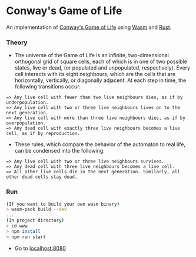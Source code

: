 # Conway's Game of Life

An implementation of [Conway's Game of Life](https://en.wikipedia.org/wiki/Conway's_Game_of_Life) using [Wasm](https://webassembly.org) and [Rust](https://www.rust-lang.org/learn).

### Theory

- The universe of the Game of Life is an infinite, two-dimensional orthogonal grid of square cells, each of which is in one of two possible states, live or dead, (or populated and unpopulated, respectively). Every cell interacts with its eight neighbours, which are the cells that are horizontally, vertically, or diagonally adjacent. At each step in time, the following transitions occur:
```
=> Any live cell with fewer than two live neighbours dies, as if by underpopulation.
=> Any live cell with two or three live neighbours lives on to the next generation.
=> Any live cell with more than three live neighbours dies, as if by overpopulation.
=> Any dead cell with exactly three live neighbours becomes a live cell, as if by reproduction.
```
- These rules, which compare the behavior of the automaton to real life, can be condensed into the following:
```
=> Any live cell with two or three live neighbours survives.
=> Any dead cell with three live neighbours becomes a live cell.
=> All other live cells die in the next generation. Similarly, all other dead cells stay dead.
```

### Run
```bash
(If you want to build your own wasm binary)
> wasm-pack build --dev
...
(In project directory)
> cd www
> npm install
> npm run start
```
- Go to [localhost:8080](http://localhost:8080/)
